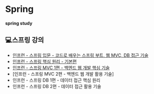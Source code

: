 # Spring
#### spring study
## 💻스프링 강의
* [인프런 - 스프링 입문 - 코드로 배우는 스프링 부트, 웹 MVC, DB 접근 기술](https://github.com/tomy8964/spring/tree/master/project/%EC%8A%A4%ED%94%84%EB%A7%81%20%EC%9E%85%EB%AC%B8)
* [인프런 - 스프링 핵심 원리 - 기본편](https://github.com/tomy8964/spring/tree/master/project/%EC%8A%A4%ED%94%84%EB%A7%81%20%ED%95%B5%EC%8B%AC%20%EC%9B%90%EB%A6%AC%20-%20%EA%B8%B0%EB%B3%B8%ED%8E%B8)
* [인프런 - 스프링 MVC 1편 - 백엔드 웹 개발 핵심 기술](https://github.com/tomy8964/spring/tree/master/project/%EC%8A%A4%ED%94%84%EB%A7%81%20MVC%201%ED%8E%B8%20-%20%EB%B0%B1%EC%97%94%EB%93%9C%20%EC%9B%B9%20%EA%B0%9C%EB%B0%9C%20%ED%95%B5%EC%8B%AC%20%EA%B8%B0%EC%88%A0)
* [인프런 - 스프링 MVC 2편 - 백엔드 웹 개발 활용 기술]
* 인프런 - 스프링 DB 1편 - 데이터 접근 핵심 원리
* 인프런 - 스프링 DB 2편 - 데이터 접근 활용 기술
